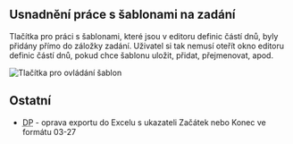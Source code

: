 ﻿---
categories: [fenix]
layout: fenix
---
## Usnadnění práce s šablonami na zadání
Tlačítka pro práci s šablonami, které jsou v editoru definic částí dnů, byly přidány přímo do záložky zadání. Uživatel si tak nemusí oteřít okno editoru definic částí dnů, pokud chce šablonu uložit, přidat, přejmenovat, apod.

![Tlačítka pro ovládání šablon]({{site.url}}/data/xcloudbuttonynazadani.png "Tlačítka pro ovládání šablon")

## Ostatní
<ul>
<li><abbr title="Detailní plán">DP</abbr> - oprava exportu do Excelu s ukazateli Začátek nebo Konec ve formátu 03-27</li>
</ul>

